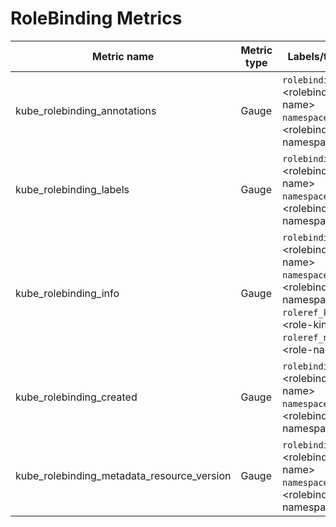 # RoleBinding Metrics

| Metric name| Metric type | Labels/tags | Status |
| ---------- | ----------- | ----------- | ----------- |
| kube_rolebinding_annotations | Gauge | `rolebinding`=&lt;rolebinding-name&gt; <br> `namespace`=&lt;rolebinding-namespace&gt; | EXPERIMENTAL
| kube_rolebinding_labels | Gauge | `rolebinding`=&lt;rolebinding-name&gt; <br> `namespace`=&lt;rolebinding-namespace&gt; | EXPERIMENTAL
| kube_rolebinding_info | Gauge | `rolebinding`=&lt;rolebinding-name&gt; <br> `namespace`=&lt;rolebinding-namespace&gt; <br> `roleref_kind`=&lt;role-kind&gt; <br> `roleref_name`=&lt;role-name&gt;| EXPERIMENTAL
| kube_rolebinding_created  | Gauge | `rolebinding`=&lt;rolebinding-name&gt; <br> `namespace`=&lt;rolebinding-namespace&gt; | EXPERIMENTAL |
| kube_rolebinding_metadata_resource_version | Gauge | `rolebinding`=&lt;rolebinding-name&gt; <br> `namespace`=&lt;rolebinding-namespace&gt; | EXPERIMENTAL |
